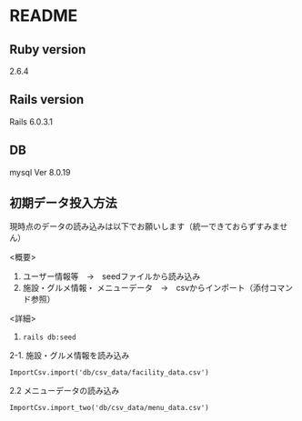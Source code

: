 # README

## Ruby version

   2.6.4

## Rails version

  Rails 6.0.3.1
  
## DB

mysql  Ver 8.0.19 

## 初期データ投入方法
現時点のデータの読み込みは以下でお願いします（統一できておらずすみません）
 
<概要>

1. ユーザー情報等　→　seedファイルから読み込み
2. 施設・グルメ情報・ メニューデータ　→　csvからインポート（添付コマンド参照）

<詳細>

1. ` rails db:seed `

2-1. 施設・グルメ情報を読み込み
 
` ImportCsv.import('db/csv_data/facility_data.csv')  `

2.2 メニューデータの読み込み

` ImportCsv.import_two('db/csv_data/menu_data.csv') `
